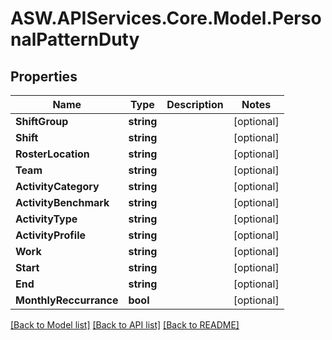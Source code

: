 # ASW.APIServices.Core.Model.PersonalPatternDuty
## Properties

Name | Type | Description | Notes
------------ | ------------- | ------------- | -------------
**ShiftGroup** | **string** |  | [optional] 
**Shift** | **string** |  | [optional] 
**RosterLocation** | **string** |  | [optional] 
**Team** | **string** |  | [optional] 
**ActivityCategory** | **string** |  | [optional] 
**ActivityBenchmark** | **string** |  | [optional] 
**ActivityType** | **string** |  | [optional] 
**ActivityProfile** | **string** |  | [optional] 
**Work** | **string** |  | [optional] 
**Start** | **string** |  | [optional] 
**End** | **string** |  | [optional] 
**MonthlyReccurrance** | **bool** |  | [optional] 

[[Back to Model list]](../README.md#documentation-for-models) [[Back to API list]](../README.md#documentation-for-api-endpoints) [[Back to README]](../README.md)

